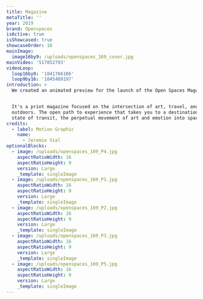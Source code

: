 ```yaml
---
title: Magazine
metaTitle: ''
year: 2019
brand: Openspaces
isActive: true
isShowcased: true
showcaseOrder: 10
mainImage:
  image16by9: /uploads/openspaces_169_cover.jpg
mainVideo: '517052793'
videoLoop:
  loop16by9: '1041766106'
  loop9by16: '1045489197'
introduction: >
  We created an animated preview for the launch of the Open Spaces Magazine.


  It's a print magazine focused on the intersection of art, travel, and the
  outdoors. The open path to experience that takes you to a destination; the
  state of transit, the perpetual movement of art and emotion into space.
credits:
  - label: Motion Graphic
    name:
      - Jeremie Vial
optionalBlocks:
  - image: /uploads/openspaces_169_P4.jpg
    aspectRatioWidth: 16
    aspectRatioHeight: 9
    version: Large
    _template: singleImage
  - image: /uploads/openspaces_169_P1.jpg
    aspectRatioWidth: 16
    aspectRatioHeight: 9
    version: Large
    _template: singleImage
  - image: /uploads/openspaces_169_P2.jpg
    aspectRatioWidth: 16
    aspectRatioHeight: 9
    version: Large
    _template: singleImage
  - image: /uploads/openspaces_169_P3.jpg
    aspectRatioWidth: 16
    aspectRatioHeight: 9
    version: Large
    _template: singleImage
  - image: /uploads/openspaces_169_P5.jpg
    aspectRatioWidth: 16
    aspectRatioHeight: 9
    version: Large
    _template: singleImage
---
```


